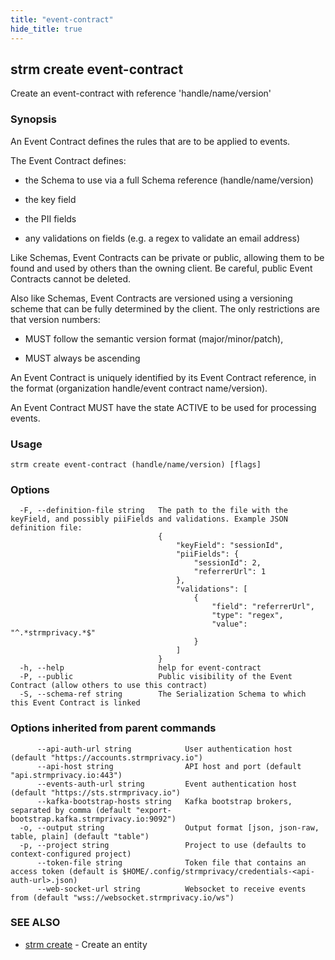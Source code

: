 ```yaml
---
title: "event-contract"
hide_title: true
---
```

## strm create event-contract

Create an event-contract with reference 'handle/name/version'

### Synopsis

An Event Contract defines the rules that are to be applied to events.

The Event Contract defines:

- the Schema to use via a full Schema reference (handle/name/version)

- the key field

- the PII fields

- any validations on fields (e.g. a regex to validate an email address)

Like Schemas, Event Contracts can be private or public, allowing them to be found and used by others than the owning
client. Be careful, public Event Contracts cannot be deleted.

Also like Schemas, Event Contracts are versioned using a versioning scheme that can be fully determined by the client.
The only restrictions are that version numbers:

- MUST follow the semantic version format (major/minor/patch),

- MUST always be ascending

An Event Contract is uniquely identified by its Event Contract reference, in the format (organization handle/event
contract name/version).

An Event Contract MUST have the state ACTIVE to be used for processing events.

### Usage


```
strm create event-contract (handle/name/version) [flags]
```

### Options

```
  -F, --definition-file string   The path to the file with the keyField, and possibly piiFields and validations. Example JSON definition file:
                                 {
                                     "keyField": "sessionId",
                                     "piiFields": {
                                         "sessionId": 2,
                                         "referrerUrl": 1
                                     },
                                     "validations": [
                                         {
                                             "field": "referrerUrl",
                                             "type": "regex",
                                             "value": "^.*strmprivacy.*$"
                                         }
                                     ]
                                 }
  -h, --help                     help for event-contract
  -P, --public                   Public visibility of the Event Contract (allow others to use this contract)
  -S, --schema-ref string        The Serialization Schema to which this Event Contract is linked
```

### Options inherited from parent commands

```
      --api-auth-url string            User authentication host (default "https://accounts.strmprivacy.io")
      --api-host string                API host and port (default "api.strmprivacy.io:443")
      --events-auth-url string         Event authentication host (default "https://sts.strmprivacy.io")
      --kafka-bootstrap-hosts string   Kafka bootstrap brokers, separated by comma (default "export-bootstrap.kafka.strmprivacy.io:9092")
  -o, --output string                  Output format [json, json-raw, table, plain] (default "table")
  -p, --project string                 Project to use (defaults to context-configured project)
      --token-file string              Token file that contains an access token (default is $HOME/.config/strmprivacy/credentials-<api-auth-url>.json)
      --web-socket-url string          Websocket to receive events from (default "wss://websocket.strmprivacy.io/ws")
```

### SEE ALSO

* [strm create](docs/04-reference/01-cli-reference/strm/create/index.md)	 - Create an entity

